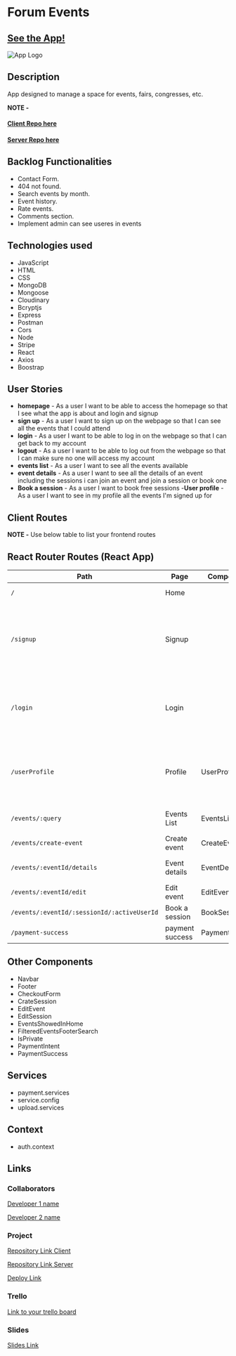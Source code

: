 # Forum Events

## [See the App!](https://forumevents.netlify.app/)

![App Logo](your-image-logo-path-or-name)

## Description

App designed to manage a space for events, fairs, congresses, etc.

**NOTE -** 
#### [Client Repo here](https://github.com/Mercedes-amor/forumEvents-Client)
#### [Server Repo here](https://github.com/Mercedes-amor/forumEvents)

## Backlog Functionalities

- Contact Form.
- 404 not found.
- Search events by month.
- Event history.
- Rate events.
- Comments section.
- Implement admin can see useres in events

## Technologies used

- JavaScript
- HTML
- CSS
- MongoDB
- Mongoose
- Cloudinary
- Bcryptjs
- Express
- Postman
- Cors
- Node
- Stripe
- React
- Axios
- Boostrap


## User Stories



- **homepage** - As a user I want to be able to access the homepage so that I see what the app is about and login and signup
- **sign up** - As a user I want to sign up on the webpage so that I can see all the events that I could attend
- **login** - As a user I want to be able to log in on the webpage so that I can get back to my account
- **logout** - As a user I want to be able to log out from the webpage so that I can make sure no one will access my account
- **events list** - As a user I want to see all the events available
- **event details** - As a user I want to see all the details of an event including the sessions i can join an event and join a session or book one
- **Book a session** - As a user I want to book free sessions
-**User profile** - As a user I want to see in my profile all the events I'm signed up for

## Client Routes

**NOTE -** Use below table to list your frontend routes

## React Router Routes (React App)
| Path                      | Page            | Components        | Permissions              | Behavior                                                      |
| ------------------------- | ----------------| ----------------  | ------------------------ | ------------------------------------------------------------  |
| `/`                       | Home            |                   | public                   | Home page                                                     |
| `/signup`                 | Signup          |                   | public                   | Signup form, link to login, navigate to homepage after signup |
| `/login`                  | Login           |                   |                          | Login form, link to signup, navigate to homepage after login  |
| `/userProfile`            | Profile         | UserProfile       | user only `<IsPrivate>`  | Navigate to homepage after logout, expire session             |
| `/events/:query`          | Events List     |       EventsList  |   public                 | Shows all events filtered                                  |
| `/events/create-event`    | Create event    |     CreateEven    | admin only `<IsPrivate>`  | create a new event                                   |
| `/events/:eventId/details`| Event details    | EventDetails     | user only `<IsPrivate>`  | shows all details of an event                                   |
| `/events/:eventId/edit`| Edit event    | EditEvent              | admin only `<IsPrivate>`  | Edit an event                                 |
| `/events/:eventId/:sessionId/:activeUserId`| Book a session   | BookSession             | user only `<IsPrivate>`  | Book a session                                |
| `/payment-success`| payment success   | PaymentSuccess             | user only `<IsPrivate>`  | Payd succed                                |

## Other Components

- Navbar
- Footer
- CheckoutForm
- CrateSession
- EditEvent
- EditSession
- EventsShowedInHome
- FilteredEventsFooterSearch
- IsPrivate
- PaymentIntent
- PaymentSuccess



## Services

- payment.services
- service.config
- upload.services

  
## Context

- auth.context

  
## Links

### Collaborators

[Developer 1 name](https://github.com/Mercedes-amor)

[Developer 2 name](https://github.com/LucasNavarroR/)

### Project

[Repository Link Client](https://github.com/Mercedes-amor/forumEvents-Client)

[Repository Link Server](https://github.com/Mercedes-amor/forumEvents)

[Deploy Link](https://forumevents.netlify.app/)

### Trello

[Link to your trello board](https://trello.com/b/wAWJPZuG/forumevents)

### Slides

[Slides Link](www.your-slides-url-here.com)